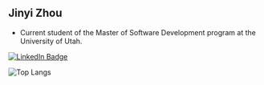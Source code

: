 ## Jinyi Zhou
<ul>
  <li> Current student of the Master of Software Development program at the University of Utah.</li>
</ul>

<div id="badges">
  <a href="https://www.linkedin.com/in/jinyizhou620">
    <img src="https://img.shields.io/badge/LinkedIn-blue?style=for-the-badge&logo=linkedin&logoColor=white" alt="LinkedIn Badge"/>
  </a>
</div>

![Top Langs](https://github-readme-stats.vercel.app/api/top-langs/?username=jinyizh&layout=compact&theme=transparent)

